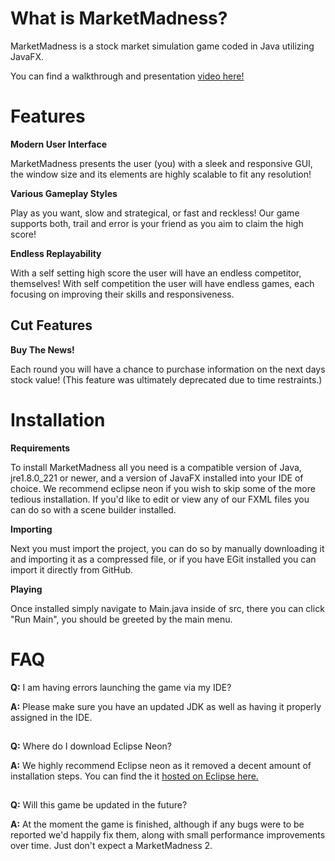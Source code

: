 # What is MarketMadness?

MarketMadness is a stock market simulation game coded in Java utilizing JavaFX.

You can find a walkthrough and presentation [video here!](https://www.youtube.com/watch?v=1c-wKp5lYOU&t=3s)

# Features

**Modern User Interface** 

MarketMadness presents the user (you) with a sleek and responsive GUI, the window size and its elements are highly scalable to fit any resolution!

**Various Gameplay Styles** 

Play as you want, slow and strategical, or fast and reckless! Our game supports both, trail and error is your friend as you aim to claim the high score!


**Endless Replayability** 

With a self setting high score the user will have an endless competitor, themselves! With self competition the user will have endless games, each focusing on improving their skills and responsiveness.

## Cut Features

**Buy The News!** 

Each round you will have a chance to purchase information on the next days stock value! (This feature was ultimately deprecated due to time restraints.)


# Installation
**Requirements**

To install MarketMadness all you need is a compatible version of Java, jre1.8.0_221 or newer, and a version of JavaFX installed into your IDE of choice. We recommend eclipse neon if you wish to skip some of the more tedious installation. If you'd like to edit or view any of our FXML files you can do so with a scene builder installed. 

**Importing** 

Next you must import the project, you can do so by manually downloading it and importing it as a compressed file, or if you have EGit installed you can import it directly from GitHub. 

**Playing** 

Once installed simply navigate to Main.java inside of src, there you can click "Run Main", you should be greeted by the main menu.




# FAQ

**Q:** I am having errors launching the game via my IDE?

**A:** Please make sure you have an updated JDK as well as having it properly assigned in the IDE.
##

**Q:** Where do I download Eclipse Neon?

**A:** We highly recommend Eclipse neon as it removed a decent amount of installation steps. You can find the it [hosted on Eclipse here.](https://www.eclipse.org/neon/)
##
**Q:** Will this game be updated in the future?

**A:** At the moment the game is finished, although if any bugs were to be reported we'd happily fix them, along with small performance improvements over time. Just don't expect a MarketMadness 2.
##
